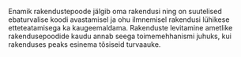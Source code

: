 Enamik rakendustepoode jälgib oma rakendusi ning on suutelised ebaturvalise
koodi avastamisel ja ohu ilmnemisel rakendusi lühikese etteteatamisega ka
kaugeemaldama. Rakenduste levitamine ametlike rakendusepoodide kaudu annab seega
toimemehhanismi juhuks, kui rakenduses peaks esinema tõsiseid turvaauke.
